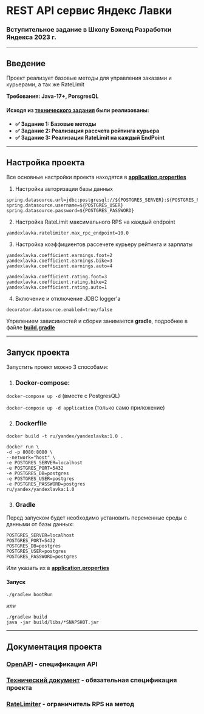 # REST API сервис Яндекс Лавки
### Вступительное задание в Школу Бэкенд Разработки Яндекса 2023 г.

---

## Введение

Проект реализует базовые методы для управления заказами и курьерами, а так же RateLimit

**Требования: Java-17+, PorsgresQL**

#### Исходя из **[технического задания](doc/Product-requirements-documentation.md)** были реализованы:
- **✅ Задание 1: Базовые методы**
- **✅ Задание 2: Реализация рассчета рейтинга курьера**
- **✅ Задание 3: Реализация RateLimit на каждый EndPoint**

---

## Настройка проекта

Все основные настройки проекта находятся в **[application.properties](src/main/resources/application.properties)**
1. Настройка авторизации базы данных 
````
spring.datasource.url=jdbc:postgresql://${POSTGRES_SERVER}:${POSTGRES_PORT}/${POSTGRES_DB}
spring.datasource.username=${POSTGRES_USER}
spring.datasource.password=${POSTGRES_PASSWORD}
````
2. Настройка RateLimit максимального RPS на каждый endpoint
```
yandexlavka.ratelimiter.max_rpc_endpoint=10.0
```
3. Настройка коэффициентов рассечете курьеру рейтинга и зарплаты
```
yandexlavka.coefficient.earnings.foot=2
yandexlavka.coefficient.earnings.bike=3
yandexlavka.coefficient.earnings.auto=4

yandexlavka.coefficient.rating.foot=3
yandexlavka.coefficient.rating.bike=2
yandexlavka.coefficient.rating.auto=1
```
4. Включение и отключение JDBC logger'a

````
decorator.datasource.enabled=true/false
````

Упрвлением зависимостей и сборки занимается **gradle**, подробнее в файле **[build.gradle](build.gradle)**

---

## Запуск проекта

Запустить проект можно 3 способами:

1. ### Docker-compose:
``docker-compose up -d`` (вместе с PostgresQL)

``docker-compose up -d application`` (только само приложение)

2. ### Dockerfile
``docker build -t ru/yandex/yandexlavka:1.0 .``

````
docker run \
-d -p 8080:8080 \
--network="host" \
-e POSTGRES_SERVER=localhost
-e POSTGRES_PORT=5432
-e POSTGRES_DB=postgres
-e POSTGRES_USER=postgres
-e POSTGRES_PASSWORD=postgres
ru/yandex/yandexlavka:1.0
````

3. ### Gradle
Перед запуском будет необходимо установить переменные среды с данными от базы данных:
````
POSTGRES_SERVER=localhost
POSTGRES_PORT=5432
POSTGRES_DB=postgres
POSTGRES_USER=postgres
POSTGRES_PASSWORD=postgres
````

Или указать их в **[application.properties](src/main/resources/application.properties)**

#### Запуск
``./gradlew bootRun``

*или*
```shell
./gradlew build
java -jar build/libs/*SNAPSHOT.jar
```
---

## Документация проекта 
### [OpenAPI](doc/openapi.json) - спецификация API
### [Технический документ](doc/Product-requirements-documentation.md) - обязательная спецификация проекта
### [RateLimiter](doc/ratelimit.md) - ограничитель RPS на метод




